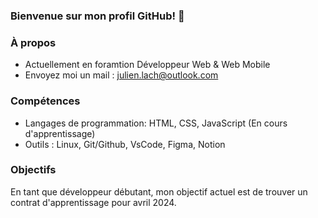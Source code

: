 ### Bienvenue sur mon profil GitHub! 👋

### À propos

- Actuellement en foramtion Développeur Web & Web Mobile
- Envoyez moi un mail : julien.lach@outlook.com

### Compétences

- Langages de programmation: HTML, CSS, JavaScript (En cours d'apprentissage)
- Outils : Linux, Git/Github, VsCode, Figma, Notion

### Objectifs

En tant que développeur débutant, mon objectif actuel est de trouver un contrat d'apprentissage pour avril 2024.
